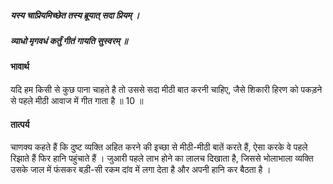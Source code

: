 ##### यस्य चाप्रियमिच्छेत तस्य ब्रूयात् सदा प्रियम् ।
##### व्याधो मृगवधं कर्तुं गीतं गायति सुस्वरम् ॥

#### भावार्थ

यदि हम किसी से कुछ पाना चाहते है तो उससे सदा मीठी बात करनी चाहिए, जैसे शिकारी हिरण को पकड़ने से पहले मीठी आवाज में गीत गाता है ॥ 10 ॥

#### तात्पर्य

चाणक्य कहते हैं कि दुष्ट व्यक्ति अहित करने की इच्छा से मीठी-मीठी बातें करते हैं, ऐसा करके वे पहले रिझाते हैं फिर हानि पहुंचाते हैं । जुआरी पहले लाभ होने का लालच दिखाता है, जिससे भोलाभाला व्यक्ति उसके जाल में फंसकर बड़ी-सी रकम दांव में लगा देता है और अपनी हानि कर बैठता है ।